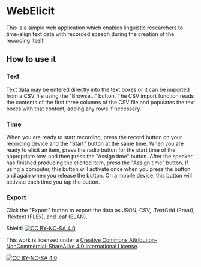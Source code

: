 # WebElicit 
This is a simple web application which enables linguistic researchers to time-align text data with recorded speech during the creation of the recording itself. 

## How to use it
### Text
Text data may be entered directly into the text boxes or it can be imported from a CSV file using the "Browse..." button. The CSV import function reads the contents of the first three columns of the CSV file and populates the text boxes with that content, adding any rows if necessary.

### Time
When you are ready to start recording, press the record button on your recording device and the "Start" button at the same time. When you are ready to elicit an item, press the radio button for the start time of the appropriate row, and then press the "Assign time" button. After the speaker has finished producing the elicited item, press the "Assign time" button. If using a computer, this button will activate once when you press the button and again when you release the button. On a mobile device, this button will activate each time you tap the button. 

### Export
Click the "Export" button to export the data as JSON, CSV, .TextGrid (Praat), .flextext (FLEx), and .eaf (ELAN).


Shield: [![CC BY-NC-SA 4.0][cc-by-nc-sa-shield]][cc-by-nc-sa]

This work is licensed under a
[Creative Commons Attribution-NonCommercial-ShareAlike 4.0 International License][cc-by-nc-sa].

[![CC BY-NC-SA 4.0][cc-by-nc-sa-image]][cc-by-nc-sa]

[cc-by-nc-sa]: http://creativecommons.org/licenses/by-nc-sa/4.0/
[cc-by-nc-sa-image]: https://licensebuttons.net/l/by-nc-sa/4.0/88x31.png
[cc-by-nc-sa-shield]: https://img.shields.io/badge/License-CC%20BY--NC--SA%204.0-lightgrey.svg
